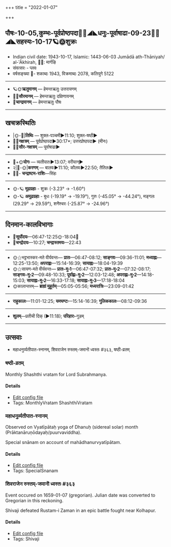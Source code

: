 +++
title = "2022-01-07"

+++
## पौषः-10-05,कुम्भः-पूर्वप्रोष्ठपदा🌛🌌◢◣धनुः-पूर्वाषाढा-09-23🌌🌞◢◣सहस्यः-10-17🪐🌞शुक्रः
- Indian civil date: 1943-10-17, Islamic: 1443-06-03 Jumādā ath-Thāniyah/ al-ʾĀkhirah, 🌌🌞: मार्गऴि
- संवत्सरः - प्लवः
- वर्षसङ्ख्या 🌛- शकाब्दः 1943, विक्रमाब्दः 2078, कलियुगे 5122
___________________
- 🪐🌞**ऋतुमानम्** — हेमन्तऋतुः उत्तरायणम्
- 🌌🌞**सौरमानम्** — हेमन्तऋतुः दक्षिणायनम्
- 🌛**चान्द्रमानम्** — हेमन्तऋतुः पौषः
___________________


## खचक्रस्थितिः
- |🌞-🌛|**तिथिः** — शुक्ल-पञ्चमी►11:10; शुक्ल-षष्ठी►  
- 🌌🌛**नक्षत्रम्** — पूर्वप्रोष्ठपदा►30:17*; उत्तरप्रोष्ठपदा► (मीनः)  
- 🌌🌞**सौर-नक्षत्रम्** — पूर्वाषाढा►  
___________________
- 🌛+🌞**योगः** — व्यतीपातः►13:07; वरीयान्►  
- २|🌛-🌞|**करणम्** — बालवः►11:10; कौलवः►22:50; तैतिलः►  
- 🌌🌛- **चन्द्राष्टम-राशिः**—सिंहः  
___________________
- 🌞-🪐 **मूढग्रहाः** - शुक्रः (-3.23° → -1.60°)
- 🌞-🪐 **अमूढग्रहाः** - बुधः (-19.19° → -19.19°), गुरुः (-45.05° → -44.24°), मङ्गलः (29.29° → 29.59°), शनैश्चरः (-25.87° → -24.96°)
___________________


## दिनमान-कालविभागाः
- 🌅**सूर्योदयः**—06:47-12:25🌞️-18:04🌇  
- 🌛**चन्द्रोदयः**—10:27; **चन्द्रास्तमयः**—22:43  
___________________
- 🌞⚝भट्टभास्कर-मते वीर्यवन्तः— **प्रातः**—06:47-08:12; **साङ्गवः**—09:36-11:01; **मध्याह्नः**—12:25-13:50; **अपराह्णः**—15:14-16:39; **सायाह्नः**—18:04-19:39  
- 🌞⚝सायण-मते वीर्यवन्तः— **प्रातः-मु॰1**—06:47-07:32; **प्रातः-मु॰2**—07:32-08:17; **साङ्गवः-मु॰2**—09:48-10:33; **पूर्वाह्णः-मु॰2**—12:03-12:48; **अपराह्णः-मु॰2**—14:18-15:03; **सायाह्नः-मु॰2**—16:33-17:18; **सायाह्नः-मु॰3**—17:18-18:04  
- 🌞कालान्तरम्— **ब्राह्मं मुहूर्तम्**—05:05-05:56; **मध्यरात्रिः**—23:09-01:42  
___________________
- **राहुकालः**—11:01-12:25; **यमघण्टः**—15:14-16:39; **गुलिककालः**—08:12-09:36  
___________________
- **शूलम्**—प्रतीची दिक् (►11:18); **परिहारः**–गुडम्  
___________________

## उत्सवाः
- महाधनुर्व्यतीपात-स्नानम्, शिवराजेन रुस्तम्-जमानॊ ध्वस्तः #३६३, षष्ठी-व्रतम्
### षष्ठी-व्रतम्



Monthly Shashthi vratam for Lord Subrahmanya.

#### Details
- [Edit config file](https://github.com/jyotisham/adyatithi/blob/master/devatA/kaumAra/description_only/SaSThI-vratam.toml)
- Tags: MonthlyVratam ShashthiVratam


### महाधनुर्व्यतीपात-स्नानम्

Observed on Vyatīpātaḥ yoga of Dhanuḥ (sidereal solar) month (Prāktanāruṇōdayaḥ/puurvaviddha). 

Special snānam on account of mahādhanurvyatīpātam.

#### Details
- [Edit config file](https://github.com/jyotisham/adyatithi/blob/master/time_focus/misc/sidereal_solar_month/yoga/09/17/mahAdhanurvyatIpAta-snAnam.toml)
- Tags: SpecialSnanam


### शिवराजेन रुस्तम्-जमानॊ ध्वस्तः #३६३

Event occured on 1659-01-07 (gregorian). Julian date was converted to Gregorian in this reckoning. 

Shivaji defeated Rustam-i Zaman in an epic battle fought near Kolhapur.

#### Details
- [Edit config file](https://github.com/jyotisham/adyatithi/blob/master/mahApuruSha/xatra-later/julian/day/12/28/shivAjI_vs_rustam-zamAn.toml)
- Tags: Shivaji


